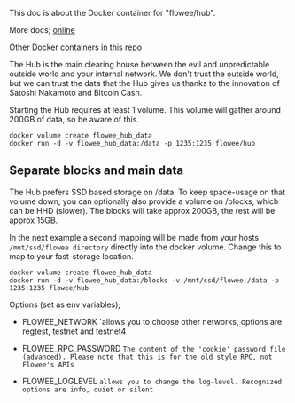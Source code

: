 This doc is about the Docker container for "flowee/hub".

More docs;  [online](https://flowee.org/hub)

Other Docker containers [in this repo](../README.md)

The Hub is the main clearing house between the evil and unpredictable outside world and your internal network. We don't trust the outside world, but we can trust the data that the Hub gives us thanks to the innovation of Satoshi Nakamoto and Bitcoin Cash.

Starting the Hub requires at least 1 volume. This volume will gather around 200GB of data, so be aware of this.

```
docker volume create flowee_hub_data
docker run -d -v flowee_hub_data:/data -p 1235:1235 flowee/hub
```


## Separate blocks and main data

The Hub prefers SSD based storage on /data. To keep space-usage on that volume down, you can optionally also provide a volume on /blocks, which can be HHD (slower).
The blocks will take approx 200GB, the rest will be approx 15GB.

In the next example a second mapping will be made from your hosts
`/mnt/ssd/flowee directory` directly into the docker volume. Change this to
map to your fast-storage location.

```
docker volume create flowee_hub_data
docker run -d -v flowee_hub_data:/blocks -v /mnt/ssd/flowee:/data -p 1235:1235 flowee/hub
```


Options (set as env variables);

* FLOWEE_NETWORK `allows you to choose other networks, options are regtest, testnet and testnet4

* FLOWEE_RPC_PASSWORD `The content of the 'cookie' password file (advanced). Please note that this is for the old style RPC, not Flowee's APIs`

* FLOWEE_LOGLEVEL `allows you to change the log-level. Recognized options are info, quiet or silent`



